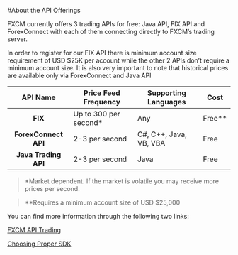 #About the API Offerings

FXCM currently offers 3 trading APIs for free:  Java API, FIX API and ForexConnect with each of them connecting directly to FXCM’s trading server.
 
In order to register for our FIX API there is minimum account size requirement of USD $25K per account while the other 2 APIs don’t require a minimum account size. It is also very important to note that historical prices are available only via ForexConnect and Java API

|API Name|Price Feed Frequency|Supporting Languages|Cost|
|:---:|---|---|---|
|**FIX**|Up to 300 per second*|Any|Free**|
|**ForexConnect API**|2-3 per second|C#, C++, Java, VB, VBA|Free|
|**Java Trading API**|2-3 per second|Java|Free|


>*Market dependent. If the market is volatile you may receive more prices per second.

>**Requires a minimum account size of USD $25,000


You can find more information through the following two links:

[FXCM API Trading](https://www.fxcm.com/services/api-trading/)

[Choosing Proper SDK](http://fxcodebase.com/wiki/index.php/Choosing_Proper_SDK)
